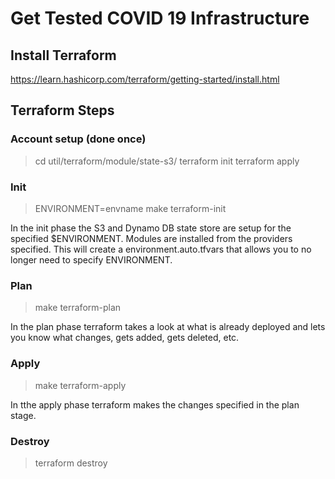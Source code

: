 # Get Tested COVID 19 Infrastructure

## Install Terraform

https://learn.hashicorp.com/terraform/getting-started/install.html


## Terraform Steps

### Account setup (done once)

> cd util/terraform/module/state-s3/
> terraform init
> terraform apply

### Init

> ENVIRONMENT=envname make terraform-init

In the init phase the S3 and Dynamo DB state store are setup for the specified $ENVIRONMENT. Modules are installed from the providers specified. This will create a environment.auto.tfvars that allows you to no longer need to specify ENVIRONMENT.

### Plan

> make terraform-plan

In the plan phase terraform takes a look at what is already deployed and lets you know what changes, gets added, gets deleted, etc.

### Apply

> make terraform-apply

In tthe apply phase terraform makes the changes specified in the plan stage.

### Destroy

> terraform destroy